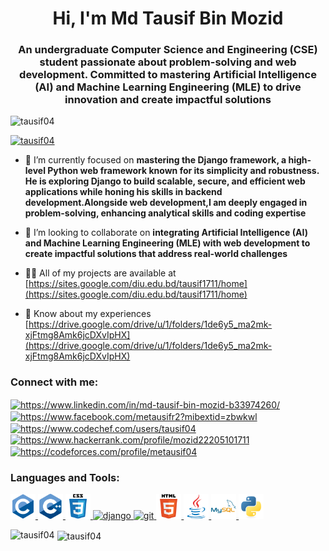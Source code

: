 <h1 align="center">Hi, I'm Md Tausif Bin Mozid</h1>
<h3 align="center">An undergraduate Computer Science and Engineering (CSE) student passionate about problem-solving and web development. Committed to mastering Artificial Intelligence (AI) and Machine Learning Engineering (MLE) to drive innovation and create impactful solutions</h3>

<p align="left"> <img src="https://komarev.com/ghpvc/?username=tausif04&label=Profile%20views&color=0e75b6&style=flat" alt="tausif04" /> </p>

<p align="left"> <a href="https://github.com/ryo-ma/github-profile-trophy"><img src="https://github-profile-trophy.vercel.app/?username=tausif04" alt="tausif04" /></a> </p>

- 🔭 I’m currently focused on **mastering the Django framework, a high-level Python web framework known for its simplicity and robustness. He is exploring Django to build scalable, secure, and efficient web applications while honing his skills in backend development.Alongside web development,I am deeply engaged in problem-solving, enhancing analytical skills and coding expertise**

- 👯 I’m looking to collaborate on **integrating Artificial Intelligence (AI) and Machine Learning Engineering (MLE) with web development to create impactful solutions that address real-world challenges**

- 👨‍💻 All of my projects are available at [https://sites.google.com/diu.edu.bd/tausif1711/home](https://sites.google.com/diu.edu.bd/tausif1711/home)

- 📄 Know about my experiences [https://drive.google.com/drive/u/1/folders/1de6y5_ma2mk-xjFtmg8Amk6jcDXvIpHX](https://drive.google.com/drive/u/1/folders/1de6y5_ma2mk-xjFtmg8Amk6jcDXvIpHX)

<h3 align="left">Connect with me:</h3>
<p align="left">
<a href="https://linkedin.com/in/https://www.linkedin.com/in/md-tausif-bin-mozid-b33974260/" target="blank"><img align="center" src="https://raw.githubusercontent.com/rahuldkjain/github-profile-readme-generator/master/src/images/icons/Social/linked-in-alt.svg" alt="https://www.linkedin.com/in/md-tausif-bin-mozid-b33974260/" height="30" width="40" /></a>
<a href="https://fb.com/https://www.facebook.com/metausifr2?mibextid=zbwkwl" target="blank"><img align="center" src="https://raw.githubusercontent.com/rahuldkjain/github-profile-readme-generator/master/src/images/icons/Social/facebook.svg" alt="https://www.facebook.com/metausifr2?mibextid=zbwkwl" height="30" width="40" /></a>
<a href="https://www.codechef.com/users/https://www.codechef.com/users/tausif04" target="blank"><img align="center" src="https://cdn.jsdelivr.net/npm/simple-icons@3.1.0/icons/codechef.svg" alt="https://www.codechef.com/users/tausif04" height="30" width="40" /></a>
<a href="https://www.hackerrank.com/https://www.hackerrank.com/profile/mozid22205101711" target="blank"><img align="center" src="https://raw.githubusercontent.com/rahuldkjain/github-profile-readme-generator/master/src/images/icons/Social/hackerrank.svg" alt="https://www.hackerrank.com/profile/mozid22205101711" height="30" width="40" /></a>
<a href="https://codeforces.com/profile/https://codeforces.com/profile/metausif04" target="blank"><img align="center" src="https://raw.githubusercontent.com/rahuldkjain/github-profile-readme-generator/master/src/images/icons/Social/codeforces.svg" alt="https://codeforces.com/profile/metausif04" height="30" width="40" /></a>
</p>

<h3 align="left">Languages and Tools:</h3>
<p align="left"> <a href="https://www.cprogramming.com/" target="_blank" rel="noreferrer"> <img src="https://raw.githubusercontent.com/devicons/devicon/master/icons/c/c-original.svg" alt="c" width="40" height="40"/> </a> <a href="https://www.w3schools.com/cpp/" target="_blank" rel="noreferrer"> <img src="https://raw.githubusercontent.com/devicons/devicon/master/icons/cplusplus/cplusplus-original.svg" alt="cplusplus" width="40" height="40"/> </a> <a href="https://www.w3schools.com/css/" target="_blank" rel="noreferrer"> <img src="https://raw.githubusercontent.com/devicons/devicon/master/icons/css3/css3-original-wordmark.svg" alt="css3" width="40" height="40"/> </a> <a href="https://www.djangoproject.com/" target="_blank" rel="noreferrer"> <img src="https://cdn.worldvectorlogo.com/logos/django.svg" alt="django" width="40" height="40"/> </a> <a href="https://git-scm.com/" target="_blank" rel="noreferrer"> <img src="https://www.vectorlogo.zone/logos/git-scm/git-scm-icon.svg" alt="git" width="40" height="40"/> </a> <a href="https://www.w3.org/html/" target="_blank" rel="noreferrer"> <img src="https://raw.githubusercontent.com/devicons/devicon/master/icons/html5/html5-original-wordmark.svg" alt="html5" width="40" height="40"/> </a> <a href="https://www.java.com" target="_blank" rel="noreferrer"> <img src="https://raw.githubusercontent.com/devicons/devicon/master/icons/java/java-original.svg" alt="java" width="40" height="40"/> </a> <a href="https://www.mysql.com/" target="_blank" rel="noreferrer"> <img src="https://raw.githubusercontent.com/devicons/devicon/master/icons/mysql/mysql-original-wordmark.svg" alt="mysql" width="40" height="40"/> </a> <a href="https://www.python.org" target="_blank" rel="noreferrer"> <img src="https://raw.githubusercontent.com/devicons/devicon/master/icons/python/python-original.svg" alt="python" width="40" height="40"/> </a> </p>

<p><img align="left" src="https://github-readme-stats.vercel.app/api/top-langs?username=tausif04&show_icons=true&locale=en&layout=compact" alt="tausif04" /></p>

<p>&nbsp;<img align="center" src="https://github-readme-stats.vercel.app/api?username=tausif04&show_icons=true&locale=en" alt="tausif04" /></p>
